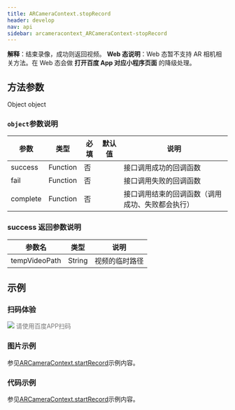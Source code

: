 ```yaml
---
title: ARCameraContext.stopRecord
header: develop
nav: api
sidebar: arcameracontext_ARCameraContext-stopRecord
---
```



 

**解释**：结束录像，成功则返回视频。
**Web 态说明**：Web 态暂不支持 AR 相机相关方法。在 Web 态会做 **打开百度 App 对应小程序页面** 的降级处理。
 
## 方法参数 
 Object object

### `object`参数说明  

|参数 | 类型  |必填  |默认值|说明|
|---- | ---- | ---- |---|---- |
|success |Function   | 否  | |接口调用成功的回调函数|
|fail |   Function |   否  | |接口调用失败的回调函数|
|complete   | Function   | 否  || 接口调用结束的回调函数（调用成功、失败都会执行）|



### success 返回参数说明 


|参数名 |类型  |说明|
|---- | ---- | ---- |
|tempVideoPath  | String | 视频的临时路径 |

## 示例

 

### 扫码体验

<div class='scan-code-container'>
    <img src="https://b.bdstatic.com/miniapp/assets/images/doc_demo/fragment_ARCameraContextRecord.png" class="demo-qrcode-image" />
    <font color=#777 12px>请使用百度APP扫码</font>
</div>

### 图片示例 


参见[ARCameraContext.startRecord](https://smartprogram.baidu.com/docs/develop/api/media/arcameracontext_ARCameraContext-startRecord/)示例内容。
### 代码示例 

参见[ARCameraContext.startRecord](https://smartprogram.baidu.com/docs/develop/api/media/arcameracontext_ARCameraContext-startRecord/)示例内容。
